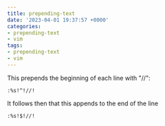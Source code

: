 ```yaml
---
title: prepending-text
date: '2023-04-01 19:37:57 +0000'
categories:
- prepending-text
- vim
tags:
- prepending-text
- vim
---
```



This prepends the beginning of each line with "//":

`:%s!^!//!`

It follows then that this appends to the end of the line

`:%s!$!//!`